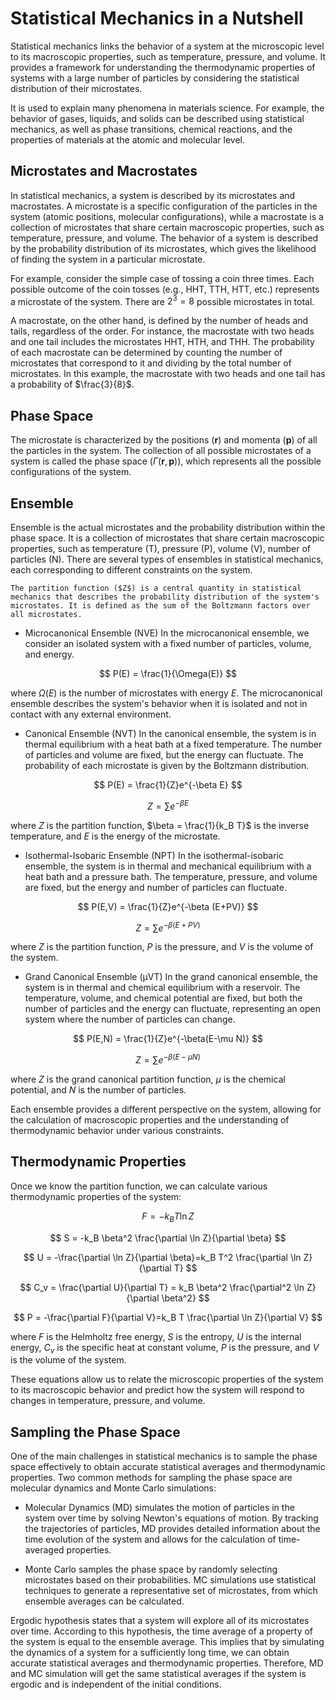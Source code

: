 # Statistical Mechanics in a Nutshell
Statistical mechanics links the behavior of a system at the microscopic level to its macroscopic properties, such as temperature, pressure, and volume. It provides a framework for understanding the thermodynamic properties of systems with a large number of particles by considering the statistical distribution of their microstates.

It is used to explain many phenomena in materials science. For example, the behavior of gases, liquids, and solids can be described using statistical mechanics, as well as phase transitions, chemical reactions, and the properties of materials at the atomic and molecular level.

## Microstates and Macrostates

In statistical mechanics, a system is described by its microstates and macrostates. A microstate is a specific configuration of the particles in the system (atomic positions, molecular configurations), while a macrostate is a collection of microstates that share certain macroscopic properties, such as temperature, pressure, and volume. The behavior of a system is described by the probability distribution of its microstates, which gives the likelihood of finding the system in a particular microstate.

For example, consider the simple case of tossing a coin three times. Each possible outcome of the coin tosses (e.g., HHT, TTH, HTT, etc.) represents a microstate of the system. There are $2^3 = 8$ possible microstates in total.

A macrostate, on the other hand, is defined by the number of heads and tails, regardless of the order. For instance, the macrostate with two heads and one tail includes the microstates HHT, HTH, and THH. The probability of each macrostate can be determined by counting the number of microstates that correspond to it and dividing by the total number of microstates. In this example, the macrostate with two heads and one tail has a probability of $\frac{3}{8}$.

## Phase Space
The microstate is characterized by the positions ($\mathbf{r}$) and momenta ($\mathbf{p}$) of all the particles in the system. The collection of all possible microstates of a system is called the phase space ($\Gamma(\mathbf{r},\mathbf{p})$), which represents all the possible configurations of the system.

## Ensemble
Ensemble is the actual microstates and the probability distribution within the phase space. It is a collection of microstates that share certain macroscopic properties, such as temperature (T), pressure (P), volume (V), number of particles (N). There are several types of ensembles in statistical mechanics, each corresponding to different constraints on the system.

```{admonition} Partition function
The partition function ($Z$) is a central quantity in statistical mechanics that describes the probability distribution of the system's microstates. It is defined as the sum of the Boltzmann factors over all microstates.
```

- Microcanonical Ensemble (NVE)
In the microcanonical ensemble, we consider an isolated system with a fixed number of particles, volume, and energy. 

$$
P(E) = \frac{1}{\Omega(E)}
$$


where $\Omega(E)$ is the number of microstates with energy $E$. The microcanonical ensemble describes the system's behavior when it is isolated and not in contact with any external environment.

- Canonical Ensemble (NVT)
In the canonical ensemble, the system is in thermal equilibrium with a heat bath at a fixed temperature. The number of particles and volume are fixed, but the energy can fluctuate. The probability of each microstate is given by the Boltzmann distribution.

$$
P(E) = \frac{1}{Z}e^{-\beta E}
$$

$$
Z = \sum e^{-\beta E}
$$

where $Z$ is the partition function, $\beta = \frac{1}{k_B T}$ is the inverse temperature, and $E$ is the energy of the microstate.

- Isothermal-Isobaric Ensemble (NPT)
In the isothermal-isobaric ensemble, the system is in thermal and mechanical equilibrium with a heat bath and a pressure bath. The temperature, pressure, and volume are fixed, but the energy and number of particles can fluctuate.

$$
P(E,V) = \frac{1}{Z}e^{-\beta (E+PV)}
$$

$$
Z = \sum e^{-\beta (E+PV)}
$$

where $Z$ is the partition function, $P$ is the pressure, and $V$ is the volume of the system.

- Grand Canonical Ensemble (μVT)
In the grand canonical ensemble, the system is in thermal and chemical equilibrium with a reservoir. The temperature, volume, and chemical potential are fixed, but both the number of particles and the energy can fluctuate, representing an open system where the number of particles can change.

$$
P(E,N) = \frac{1}{Z}e^{-\beta(E-\mu N)}
$$

$$
Z = \sum e^{-\beta(E-\mu N)}
$$

where $Z$ is the grand canonical partition function, $\mu$ is the chemical potential, and $N$ is the number of particles.

Each ensemble provides a different perspective on the system, allowing for the calculation of macroscopic properties and the understanding of thermodynamic behavior under various constraints.

## Thermodynamic Properties

Once we know the partition function, we can calculate various thermodynamic properties of the system:

$$
F = -k_B T \ln Z
$$

$$
S = -k_B \beta^2 \frac{\partial \ln Z}{\partial \beta}
$$

$$
U = -\frac{\partial \ln Z}{\partial \beta}=k_B T^2 \frac{\partial \ln Z}{\partial T}
$$

$$
C_v = \frac{\partial U}{\partial T} = k_B \beta^2 \frac{\partial^2 \ln Z}{\partial \beta^2}
$$

$$
P = -\frac{\partial F}{\partial V}=k_B T \frac{\partial \ln Z}{\partial V}  
$$

where $F$ is the Helmholtz free energy, $S$ is the entropy, $U$ is the internal energy, $C_v$ is the specific heat at constant volume, $P$ is the pressure, and $V$ is the volume of the system.

These equations allow us to relate the microscopic properties of the system to its macroscopic behavior and predict how the system will respond to changes in temperature, pressure, and volume.

## Sampling the Phase Space

One of the main challenges in statistical mechanics is to sample the phase space effectively to obtain accurate statistical averages and thermodynamic properties. Two common methods for sampling the phase space are molecular dynamics and Monte Carlo simulations:

- Molecular Dynamics (MD) simulates the motion of particles in the system over time by solving Newton's equations of motion. By tracking the trajectories of particles, MD provides detailed information about the time evolution of the system and allows for the calculation of time-averaged properties.

- Monte Carlo samples the phase space by randomly selecting microstates based on their probabilities. MC simulations use statistical techniques to generate a representative set of microstates, from which ensemble averages can be calculated.

Ergodic hypothesis states that a system will explore all of its microstates over time. According to this hypothesis, the time average of a property of the system is equal to the ensemble average. This implies that by simulating the dynamics of a system for a sufficiently long time, we can obtain accurate statistical averages and thermodynamic properties. Therefore, MD and MC simulation will get the same statistical averages if the system is ergodic and is independent of the initial conditions.